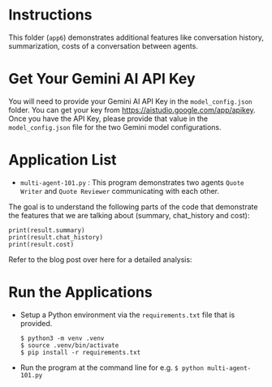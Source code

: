 # Instructions

This folder (`app6`) demonstrates additional features like conversation history, summarization, costs of a conversation between agents. 

# Get Your Gemini AI API Key
You will need to provide your Gemini AI API Key in the `model_config.json` folder. You can get your key from https://aistudio.google.com/app/apikey. Once you have the API Key, please provide that value in the `model_config.json` file for the two Gemini model configurations.

# Application List
- `multi-agent-101.py` : This program demonstrates two agents `Quote Writer` and `Quote Reviewer` communicating with each other.

The goal is to understand the following parts of the code that demonstrate the features that we are talking about (summary, chat_history and cost):
```
print(result.summary)
print(result.chat_history)
print(result.cost)
```

Refer to the blog post over here for a detailed analysis: 
  
# Run the Applications
- Setup a Python environment via the `requirements.txt` file that is provided.
  ```
  $ python3 -m venv .venv
  $ source .venv/bin/activate
  $ pip install -r requirements.txt
  ```
- Run the program at the command line for e.g. `$ python multi-agent-101.py`

